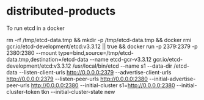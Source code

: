 # distributed-products

To run etcd in a docker

rm -rf /tmp/etcd-data.tmp && mkdir -p /tmp/etcd-data.tmp &&   docker rmi gcr.io/etcd-development/etcd:v3.3.12 || true &&   docker run   -p 2379:2379   -p 2380:2380   --mount type=bind,source=/tmp/etcd-data.tmp,destination=/etcd-data   --name etcd-gcr-v3.3.12   gcr.io/etcd-development/etcd:v3.3.12   /usr/local/bin/etcd   --name s1   --data-dir /etcd-data   --listen-client-urls http://0.0.0.0:2379   --advertise-client-urls http://0.0.0.0:2379   --listen-peer-urls http://0.0.0.0:2380   --initial-advertise-peer-urls http://0.0.0.0:2380   --initial-cluster s1=http://0.0.0.0:2380   --initial-cluster-token tkn   --initial-cluster-state new
